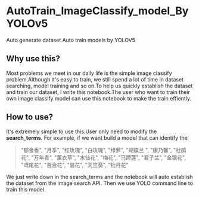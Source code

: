 # AutoTrain_ImageClassify_model_ByYOLOv5

Auto generate dataset 
Auto train models by YOLOV5

## Why use this?
  
  Most problems we meet in our daily life is the simple image classify problem.Although it's easy to train, we still spend a lot of time in dataset searching, model training and so on.To help us quickly establish the dataset and train our dataset, I write this notebook.The user who want to train their own image classify model can use this notebook to make the train effiently.
 
## How to use?
  It's extremely simple to use this.User only need to modify the **search_terms**.
  For example, if we want build a model that can identify the 
  > "郁金香", "月季", "红玫瑰", "白玫瑰", "绿萝", "蝴蝶兰 ", "康乃馨", "杜鹃花", "万年青", "薰衣草", "水仙花", "梅花", "马蹄莲", "君子兰", "金银花", "鸢尾花", "百合花", "昙花", "天竺葵", "牡丹花"
  
  We just write down in the search_terms and the notebook will auto establish the dataset from the image search API.
  Then we use YOLO command line to train this model.
